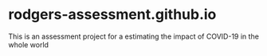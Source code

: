 # rodgers-assessment.github.io
This is an assessment project for a estimating the impact of COVID-19 in the whole world
